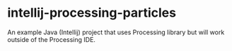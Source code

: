 # intellij-processing-particles

An example Java (Intellij) project that uses Processing library but will work outside of the Processing IDE.

